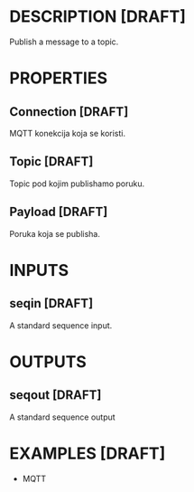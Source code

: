# DESCRIPTION [DRAFT]

Publish a message to a topic.

# PROPERTIES

## Connection [DRAFT]

MQTT konekcija koja se koristi.

## Topic [DRAFT]

Topic pod kojim publishamo poruku.

## Payload [DRAFT]

Poruka koja se publisha.

# INPUTS

## seqin [DRAFT]

A standard sequence input.

# OUTPUTS

## seqout [DRAFT]

A standard sequence output

# EXAMPLES [DRAFT]

-   MQTT
